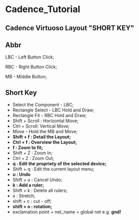 # Cadence_Tutorial
## Cadence Virtuoso Layout "SHORT KEY"

## Abbr

LBC - Left Button Click;

RBC - Right Button Click;

MB - Middle Button;

## Short Key

* Select the Component - LBC;
* Rectangle Select -  LBC Hold and Draw;
* Rectangle Fit - RBC Hold and Draw;
* Shift + Scroll : Horizontal Move;
* Ctrl + Scroll: Vertical Move;
* Move - Hold the MB and Move;
* **Shift + f : Detail the Layout;** 
* **Ctrl + f : Overview the Layout;**
* **f : Zoom to fit;**
* Shift + Z : Zoom In;
* Ctrl + Z : Zoom Out;
* **q : Edit the propriety of the selected device;**
* Shift + q : Edit the current layout menu;
* **u : Undo**
* Shift + u : Cancel Undo;
* **k : Add a ruler;**
* Shift + k : Delete all rulers;
* s : Stretch;
* shift + c : cut - off;
* **shift + o : rotation;**
* exclamation point + net_name = global net e.g. **gnd!**
